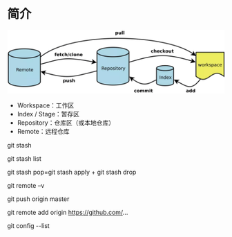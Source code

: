 # 简介

![img](简介.png)

- Workspace：工作区
- Index / Stage：暂存区
- Repository：仓库区（或本地仓库）
- Remote：远程仓库



git stash

git stash list

git stash pop=git stash apply + git stash drop

 git remote –v

 git push origin master

git remote add origin https://github.com/...

git config --list


